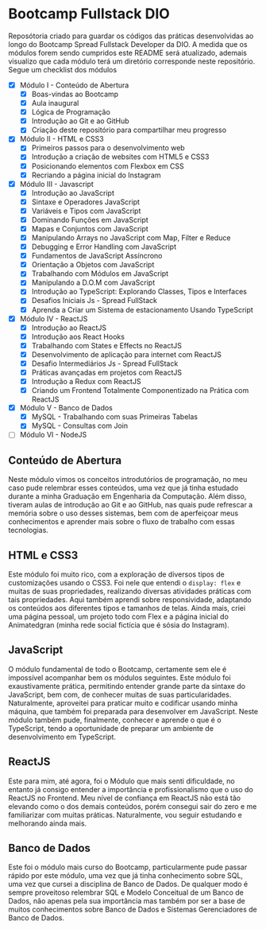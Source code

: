 # Bootcamp Fullstack DIO

Reposótoria criado para guardar os códigos das práticas desenvolvidas ao longo do Bootcamp Spread Fullstack Developer da DIO.
A medida que os módulos forem sendo cumpridos este README será atualizado, ademais visualizo que cada módulo terá um diretório corresponde neste repositório. Segue um checklist dos módulos

- [x] Módulo I - Conteúdo de Abertura
	- [x] Boas-vindas ao Bootcamp
	- [x] Aula inaugural
	- [x] Lógica de Programação
	- [x] Introdução ao Git e ao GitHub
	- [x] Criação deste repositório para compartilhar meu progresso
- [x] Módulo II - HTML e CSS3
    - [x] Primeiros passos para o desenvolvimento web
    - [x] Introdução a criação de websites com HTML5 e CSS3
    - [x] Posicionando elementos com Flexbox em CSS
    - [x] Recriando a página inicial do Instagram
- [x] Módulo III - Javascript
    - [x] Introdução ao JavaScript
    - [x] Sintaxe e Operadores JavaScript
    - [x] Variáveis e Tipos com JavaScript
    - [x] Dominando Funções em JavaScript
    - [x] Mapas e Conjuntos com JavaScript
    - [x] Manipulando Arrays no JavaScript com Map, Filter e Reduce
    - [x] Debugging e Error Handling com JavaScript
    - [x] Fundamentos de JavaScript Assíncrono
    - [x] Orientação a Objetos com JavaScript
    - [x] Trabalhando com Módulos em JavaScript
    - [x] Manipulando a D.O.M com JavaScript
    - [x] Introdução ao TypeScript: Explorando Classes, Tipos e Interfaces
    - [x] Desafios Iniciais Js - Spread FullStack
    - [x] Aprenda a Criar um Sistema de estacionamento Usando TypeScript
- [x] Módulo IV - ReactJS
    - [x] Introdução ao ReactJS
    - [x] Introdução aos React Hooks
    - [x] Trabalhando com States e Effects no ReactJS
    - [x] Desenvolvimento de aplicação para internet com ReactJS
    - [x] Desafio Intermediários Js - Spread FullStack
    - [x] Práticas avançadas em projetos com ReactJS
    - [x] Introdução a Redux com ReactJS
    - [x] Criando um Frontend Totalmente Componentizado na Prática com ReactJS
- [x] Módulo V - Banco de Dados
    - [x] MySQL - Trabalhando com suas Primeiras Tabelas
    - [x] MySQL - Consultas com Join
- [ ] Módulo VI - NodeJS

## Conteúdo de Abertura

Neste módulo vimos os conceitos introdutórios de programação, no meu caso pude relembrar esses conteúdos, uma vez que já tinha estudado durante a minha Graduação em Engenharia da Computação.
Além disso, tiveram aulas de introdução ao Git e ao GitHub, nas quais pude refrescar a memória sobre o uso desses sistemas, bem com de aperfeiçoar meus conhecimentos e aprender mais sobre o fluxo de trabalho com essas tecnologias.

## HTML e CSS3

Este módulo foi muito rico, com a exploração de diversos tipos de customizações usando o CSS3. Foi nele que entendi o `display: flex` e muitas de suas propriedades, realizando diversas atividades práticas com tais propriedades. Aqui também aprendi sobre responsividade, adaptando os conteúdos aos diferentes tipos e tamanhos de telas. Ainda mais, criei uma página pessoal, um projeto todo com Flex e a página inicial do Animatedgran (minha rede social fictícia que é sósia do Instagram).

## JavaScript

O módulo fundamental de todo o Bootcamp, certamente sem ele é impossível acompanhar bem os módulos seguintes. Este módulo foi exaustivamente prática, permitindo entender grande parte da sintaxe do JavaScript, bem com, de conhecer muitas de suas particularidades. Naturalmente, aproveitei para praticar muito e codificar usando minha máquina, que também foi preparada para desenvolver em JavaScript. Neste módulo também pude, finalmente, conhecer e aprende o que é o TypeScript, tendo a oportunidade de preparar um ambiente de desenvolvimento em TypeScript.

## ReactJS

Este para mim, até agora, foi o Módulo que mais senti dificuldade, no entanto já consigo entender a importância e profissionalismo que o uso do ReactJS no Frontend. Meu nível de confiança em ReactJS não está tão elevando como o dos demais conteúdos, porém consegui sair do zero e me familiarizar com muitas práticas. Naturalmente, vou seguir estudando e melhorando ainda mais.

## Banco de Dados

Este foi o módulo mais curso do Bootcamp, particularmente pude passar rápido por este módulo, uma vez que já tinha conhecimento sobre SQL, uma vez que cursei a disciplina de Banco de Dados. De qualquer modo é sempre proveitoso relembrar SQL e Modelo Conceitual de um Banco de Dados, não apenas pela sua importância mas também por ser a base de muitos conhecimentos sobre Banco de Dados e Sistemas Gerenciadores de Banco de Dados.
